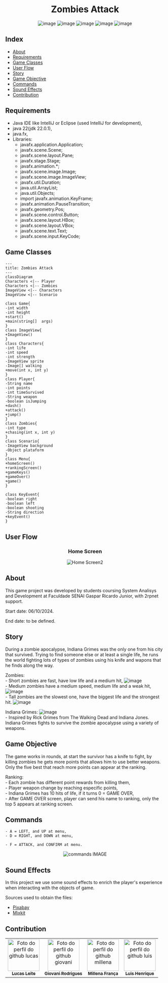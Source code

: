 <div align="center">
    
# Zombies Attack

</div>  

<div align="center">
    
![image](https://github.com/Game-JAVA/Clueless/blob/develop/Images/gifs%20png/rickgrimes%20png.gif)
![image](https://github.com/Game-JAVA/Clueless/blob/develop/Images/gifs%20png/zombieP%20png.gif)
![image](https://github.com/Game-JAVA/Clueless/blob/develop/Images/gifs%20png/zombieP%20png.gif)
![image](https://github.com/Game-JAVA/Clueless/blob/develop/Images/gifs%20png/zombieM%20png.gif)
![image](https://github.com/Game-JAVA/Clueless/blob/develop/Images/gifs%20png/zombiG%20png%20.gif)
    
</div>

## Index
- [About](#about)  
- [Requirements](#requirements)
- [Game Classes](#game-classes)
- [User Flow](#user-flow) 
- [Story](#story)  
- [Game Objective](#game-objective)  
- [Commands](#commands)  
- [Sound Effects](#sound-effects)  
- [Contribution](#contribution)  


## Requirements

- Java IDE like IntelliJ or Eclipse (used IntelliJ for development),  
- java 22(jdk 22.0.1),  
- java.fx,  
- Libraries:  
    - javafx.application.Application;  
    - javafx.scene.Scene;  
    - javafx.scene.layout.Pane;  
    - javafx.stage.Stage;  
    - javafx.animation.*;  
    - javafx.scene.image.Image;  
    - javafx.scene.image.ImageView;  
    - javafx.util.Duration;  
    - java.util.ArrayList;  
    - java.util.Objects;  
    - import javafx.animation.KeyFrame;  
    - javafx.animation.PauseTransition;  
    - javafx.geometry.Pos;  
    - javafx.scene.control.Button;  
    - javafx.scene.layout.HBox;  
    - javafx.scene.layout.VBox;  
    - javafx.scene.text.Text;  
    - javafx.scene.input.KeyCode;  


## Game Classes
```mermaid
---
title: Zombies Attack
---
classDiagram
Characters <|-- Player
Characters <|-- Zombies
ImageView <|-- Characters
ImageView <|-- Scenario

class Game{
-int width
-int height
+start()
+main(string[]  args)
}
class ImageView{
+ImageView()
}
class Characters{
-int life
-int speed
-int strength
-ImageView sprite
-Image[] walking
+move(int x, int y)
}
class Player{
-String name
-int points
-int timeSurvived
-String weapon
-boolean isJumping
+dash()
+attack()
+jump()
}
class Zombies{
-int type
+chasing(int x, int y)
}
class Scenario{
-ImageView background
-Object plataform
}
class Menu{
+homeScreen()
+rankingScreen()
+gameKeys()
+gameOver()
+game()
}

class KeyEvent{
-boolean right
-boolean left
-boolean shooting
-String direction
+keyEvent()
}
```

## User Flow
<div align="center"> 
    
### Home Screen  
![Home Screen2](https://github.com/Game-JAVA/Clueless/assets/148909506/8415a2df-daec-4dee-9848-8e68d29f439c)
</div>




## About

This game project was developed by students coursing System Analisys and Development at Faculdade SENAI Gaspar Ricardo Junior, with 2rpnet support.

Start date: 06/10/2024.

End date: to be defined.


## Story

During a zombie apocalypse, Indiana Grimes was the only one from his city that survived. Trying to find someone else or at least a single life, 
he runs the world fighting lots of types of zombies using his knife and wapons that he finds along the way.  

Zombies:  
    - Short zombies are fast, have low life and a medium hit,
    ![image](https://github.com/Game-JAVA/Clueless/blob/develop/Images/gifs%20png/zombieP%20png.gif)  
    - Medium zombies have a medium speed, medium life and a weak hit,
    ![image](https://github.com/Game-JAVA/Clueless/blob/develop/Images/gifs%20png/zombieM%20png.gif)  
    - Tall zombies are the slowest one, have the biggest life and the strongest hit.
    ![image](https://github.com/Game-JAVA/Clueless/blob/develop/Images/gifs%20png/zombiG%20png%20.gif)  


Indiana Grimes:
![image](https://github.com/Game-JAVA/Clueless/blob/develop/Images/gifs%20png/rickgrimes%20png.gif)  
    - Inspired by Rick Grimes from The Walking Dead and Indiana Jones. Indiana Grimes fights to survive the zombie apocalypse using a variety of weapons.
    


## Game Objective

The game works in rounds, at start the survivor has a knife to fight, by killing zombies he gets more points that allows him to use better weapons. Only the five best that reach more points can appear at the ranking.

Ranking:  
    - Each zombie has different point rewards from killing them,  
    - Player weapon change by reaching especific points,  
    - Indiana Grimes has 10 hits of life, if it turns 0 = GAME OVER,  
    - After GAME OVER screen, player can send his name to ranking, only the top 5 appears at ranking screen.


## Commands
    - A = LEFT, and UP at menu,
    - D = RIGHT, and DOWN at menu,

    - F = ATTACK, and CONFIRM at menu.    
<div align="center">
    
![commands IMAGE](https://github.com/Game-JAVA/Clueless/blob/develop/Images/screens/game%20controls%20screen.png)
</div>

## Sound Effects

In this project we use some sound effects to enrich the player's experience when interacting with the objects of game.

Sources used to obtain the files:

- [Pixabay](#https://pixabay.com/pt/sound-effects/)
- [Mixkit](#https://mixkit.co/free-sound-effects/)


## Contribution

<div align="center">
<table>
  <tr>
    <td align="center">
      <a href="https://github.com/llei7e">
        <img src="https://avatars.githubusercontent.com/u/148909506?v=4" width="100px;" alt="Foto do perfil do github lucas"/><br>
        <sub>
          <b>Lucas Leite</b>
        </sub>
      </a>
    </td>
    <td align="center">
      <a href="https://github.com/Giovani-RodriguesS">
        <img src="https://avatars.githubusercontent.com/u/121878338?v=4" width="100px;" alt="Foto do perfil do github giovani"/><br>
        <sub>
          <b>Giovani Rodrigues</b>
        </sub>
      </a>
    </td>
    <td align="center">
      <a href="https://github.com/mwlaofr">
        <img src="https://avatars.githubusercontent.com/u/148801384?v=4" width="100px;" alt="Foto do perfil do github millena"/><br>
        <sub>
          <b>Millena França</b>
        </sub>
      </a>
    </td>
    <td align="center">
      <a href="https://github.com/DarkBytess">
        <img src="https://avatars.githubusercontent.com/u/152932607?v=4" width="100px;" alt="Foto do perfil do github luis"/><br>
        <sub>
          <b>Luis Henrique</b>
        </sub>
      </a>
    </td>
  </tr>
</table>
</div>
